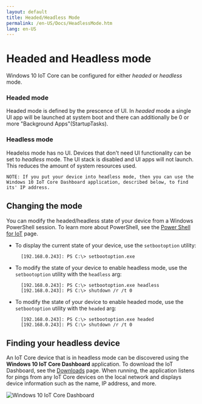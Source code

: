 ```yaml
---
layout: default
title: Headed/Headless Mode
permalink: /en-US/Docs/HeadlessMode.htm
lang: en-US
---
```


# Headed and Headless mode

Windows 10 IoT Core can be configured for either *headed* or *headless* mode. 

### Headed mode
Headed mode is defined by the prescence of UI. In *headed* mode a single UI app will be launched at system boot and there can additionally be 0 or more "Background Apps"(StartupTasks). 

### Headless mode
Headelss mode has no UI.  Devices that don't need UI functionality can be set to *headless* mode. The UI stack is disabled and UI apps will not launch. This reduces the amount of system resources used.  

    NOTE: If you put your device into headless mode, then you can use the Windows 10 IoT Core Dashboard application, described below, to find its' IP address.

## Changing the mode
You can modify the headed/headless state of your device from a Windows PowerShell session. To learn more about PowerShell, see the [Power Shell for IoT]({{site.baseurl}}/{{page.lang}}/Samples/PowerShell.htm) page.

* To display the current state of your device, use the `setbootoption` utility:

        [192.168.0.243]: PS C:\> setbootoption.exe

* To modify the state of your device to enable headless mode, use the `setbootoption` utility with the `headless` arg:

        [192.168.0.243]: PS C:\> setbootoption.exe headless
        [192.168.0.243]: PS C:\> shutdown /r /t 0

* To modify the state of your device to enable headed mode, use the `setbootoption` utility with the `headed` arg:

        [192.168.0.243]: PS C:\> setbootoption.exe headed
        [192.168.0.243]: PS C:\> shutdown /r /t 0

## Finding your headless device

An IoT Core device that is in headless mode can be discovered using the **Windows 10 IoT Core Dashboard** application.  To download the IoT Dashboard, see the [Downloads](http://go.microsoft.com/fwlink/?LinkID=708576) page.
When running, the application listens for pings from any IoT Core devices on the local network and displays device information such as the name, IP address, and more.

![Windows 10 IoT Core Dashboard]({{site.baseurl}}/Resources/images/IoTDashboard.png)
